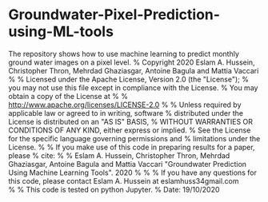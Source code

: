 # Groundwater-Pixel-Prediction-using-ML-tools
The repository shows how to use machine learning to predict monthly ground water images on a pixel level.
%   Copyright 2020 Eslam A. Hussein, Christopher Thron, Mehrdad Ghaziasgar, Antoine Bagula and Mattia Vaccari 
%
%   Licensed under the Apache License, Version 2.0 (the "License");
%   you may not use this file except in compliance with the License.
%   You may obtain a copy of the License at
%
%       http://www.apache.org/licenses/LICENSE-2.0
%
%   Unless required by applicable law or agreed to in writing, software
%   distributed under the License is distributed on an "AS IS" BASIS,
%   WITHOUT WARRANTIES OR CONDITIONS OF ANY KIND, either express or implied.
%   See the License for the specific language governing permissions and
%   limitations under the License.
%
%   If you make use of this code in preparing results for a paper, please
%   cite:
%
% Eslam A. Hussein, Christopher Thron, Mehrdad Ghaziasgar, Antoine Bagula and Mattia Vaccari "Groundwater Prediction Using Machine Learning Tools". 2020
%
%
%   If you have any questions for this code, please contact Eslam A. Hussein at eslamhuss34gmail.com    
%
%   This code is tested on python Jupyter.
%   Date: 19/10/2020
